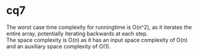 # cq7

The worst case time complexity for runningtime is O(n^2), as it iterates the entire array, potentially iterating backwards at each step.\
The space complexity is O(n) as it has an input space complexity of O(n) and an auxiliary space complexity of O(1).
